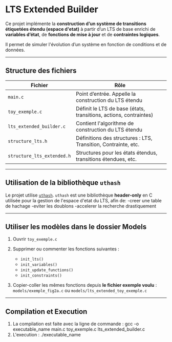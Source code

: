 # LTS Extended Builder

Ce projet implémente la **construction d’un système de transitions étiquetées étendu (espace d'etat)** à partir d’un LTS de base enrichi de **variables d’état**, de **fonctions de mise à jour** et de **contraintes logiques**.

Il permet de simuler l'évolution d’un système en fonction de conditions et de données.

---

## Structure des fichiers

| Fichier                    | Rôle                                                                |
|----------------------------|----------------------------------------------------------------------|
| `main.c`                   | Point d’entrée. Appelle la construction du LTS étendu                |
| `toy_exemple.c`            | Définit le LTS de base (états, transitions, actions, contraintes)    |
| `lts_extended_builder.c`   | Contient l'algorithme de construction du LTS étendu                  |
| `structure_lts.h`          | Définitions des structures : LTS, Transition, Contrainte, etc.       |
| `structure_lts_extended.h` | Structures pour les états étendus, transitions étendues, etc.        |

---

##  Utilisation de la bibliothèque `uthash`

Le projet utilise [`uthash`](https://troydhanson.github.io/uthash/). `uthash` est une bibliothèque **header-only** en C utilisée pour la gestion de l'espace d'etat du LTS, afin de:
    -creer une table de hachage
    -eviter les doublons
    -accelerer la recherche drastiquement

---

## Utiliser les modèles dans le dossier Models

1. Ouvrir `toy_exemple.c`
2. Supprimer ou commenter les fonctions suivantes :
   - `init_lts()`
   - `init_variables()`
   - `init_update_functions()`
   - `init_constraints()`

3. Copier-coller les mêmes fonctions depuis **le fichier exemple voulu** : `models/exemple_fig2a.c` ou `models/lts_extended_toy_exemple.c`


---

##  Compilation et Execution

1. La compilation est faite avec la ligne de commande : gcc -o executable_name main.c toy_exemple.c lts_extended_builder.c
2. L'execution : ./executable_name 


